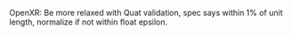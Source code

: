 OpenXR: Be more relaxed with Quat validation, spec says within 1% of unit
length, normalize if not within float epsilon.
